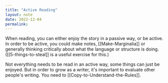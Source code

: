```yaml
---
title: "Active Reading"
layout: note
date: 2022-12-04
permalink:
---
```


When reading, you can either enjoy the story in a passive way, or be active. In order to be active, you could make notes, [[Make-Marginalia]] or generally thinking critically about what the language or structure is doing. ([[5-things-to-steal]] is a useful exercise for this.)

Not everything needs to be read in an active way, some things can just be enjoyed. But in order to grow as a writer, it's important to evaluate other people's writing. You need to [[Copy-to-Understand-the-Rules]].
